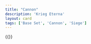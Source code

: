 ```yaml
---
title: "Cannon"
description: 'Krieg Eterna'
layout: card
tags: ['Base Set', 'Cannon', 'Siege']
---
```

{{<card-detail-page title="Cannon2" artwork="Galliéni by Ferdinand Roybet (1916)" />}}